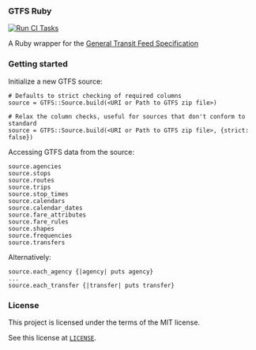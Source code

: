 ### GTFS Ruby

[![Run CI Tasks](https://github.com/nerdEd/gtfs/actions/workflows/ci.yml/badge.svg)](https://github.com/nerdEd/gtfs/actions/workflows/ci.yml)

A Ruby wrapper for the [General Transit Feed Specification](https://developers.google.com/transit/gtfs/)

### Getting started

Initialize a new GTFS source:

    # Defaults to strict checking of required columns
    source = GTFS::Source.build(<URI or Path to GTFS zip file>)
    
    # Relax the column checks, useful for sources that don't conform to standard
    source = GTFS::Source.build(<URI or Path to GTFS zip file>, {strict: false})
    
Accessing GTFS data from the source:

    source.agencies
    source.stops
    source.routes
    source.trips
    source.stop_times
    source.calendars
    source.calendar_dates     
    source.fare_attributes    
    source.fare_rules         
    source.shapes
    source.frequencies        
    source.transfers          
    
Alternatively:

    source.each_agency {|agency| puts agency}
    ...
    source.each_transfer {|transfer| puts transfer}


### License

This project is licensed under the terms of the MIT license.

See this license at [`LICENSE`](LICENSE).
